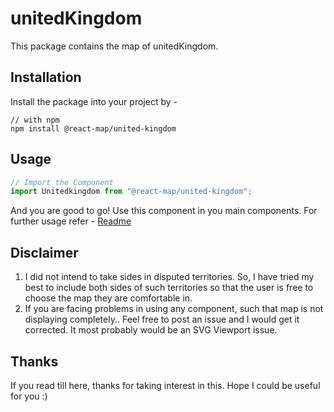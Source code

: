 # unitedKingdom
This package contains the map of unitedKingdom. 
## Installation
Install the package into your project by -
```
// with npm
npm install @react-map/united-kingdom
```
## Usage 
```jsx
// Import the Component
import Unitedkingdom from "@react-map/united-kingdom";
```
And you are good to go! Use this component in you main components.
For further usage refer - [Readme](https://github.com/shubhexists/react-maps?tab=readme-ov-file#usage)
## Disclaimer 
1) I did not intend to take sides in disputed territories. So, I have tried my best to include both sides of such territories so that the user is free to choose the map they are comfortable in. 
2) If you are facing problems in using any component, such that map is not displaying completely.. Feel free to post an issue and I would get it corrected. It most probably would be an SVG Viewport issue.
## Thanks 
If you read till here, thanks for taking interest in this. Hope I could be useful for you :)